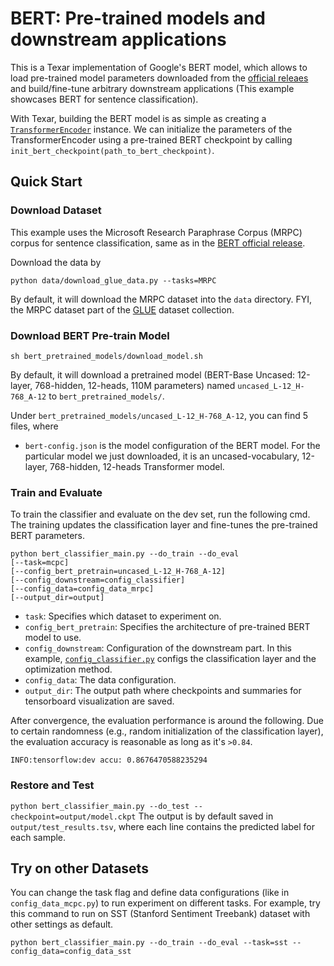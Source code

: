 # BERT: Pre-trained models and downstream applications

This is a Texar implementation of Google's BERT model, which allows to load pre-trained model parameters downloaded from the [official releaes](https://github.com/google-research/bert) and build/fine-tune arbitrary downstream applications (This example showcases BERT for sentence classification).

With Texar, building the BERT model is as simple as creating a [`TransformerEncoder`](https://texar.readthedocs.io/en/latest/code/modules.html#transformerencoder) instance. We can initialize the parameters of the TransformerEncoder using a pre-trained BERT checkpoint by calling `init_bert_checkpoint(path_to_bert_checkpoint)`. 

## Quick Start

### Download Dataset

This example uses the Microsoft Research Paraphrase Corpus (MRPC) corpus for sentence classification, same as in the [BERT official release](https://github.com/google-research/bert#sentence-and-sentence-pair-classification-tasks). 

Download the data by
```
python data/download_glue_data.py --tasks=MRPC
```
By default, it will download the MRPC dataset into the `data` directory. FYI, the MRPC dataset part of the [GLUE](https://gluebenchmark.com/tasks) dataset collection.

### Download BERT Pre-train Model

```
sh bert_pretrained_models/download_model.sh
```
By default, it will download a pretrained model (BERT-Base Uncased: 12-layer, 768-hidden, 12-heads, 110M parameters) named `uncased_L-12_H-768_A-12` to `bert_pretrained_models/`.

Under `bert_pretrained_models/uncased_L-12_H-768_A-12`, you can find 5 files, where
- `bert-config.json` is the model configuration of the BERT model. For the particular model we just downloaded, it is an uncased-vocabulary, 12-layer, 768-hidden, 12-heads Transformer model.

### Train and Evaluate

To train the classifier and evaluate on the dev set, run the following cmd. The training updates the classification layer and fine-tunes the pre-trained BERT parameters.
```
python bert_classifier_main.py --do_train --do_eval
[--task=mcpc]
[--config_bert_pretrain=uncased_L-12_H-768_A-12]
[--config_downstream=config_classifier]
[--config_data=config_data_mrpc]
[--output_dir=output] 
```
- `task`: Specifies which dataset to experiment on.
- `config_bert_pretrain`: Specifies the architecture of pre-trained BERT model to use.
- `config_downstream`: Configuration of the downstream part. In this example, [`config_classifier.py`](https://github.com/haoransh/texar_private/blob/master/examples/bert/config_classifier.py) configs the classification layer and the optimization method.
- `config_data`: The data configuration.
- `output_dir`: The output path where checkpoints and summaries for tensorboard visualization are saved.

After convergence, the evaluation performance is around the following. Due to certain randomness (e.g., random initialization of the classification layer), the evaluation accuracy is reasonable as long as it's `>0.84`.
```
INFO:tensorflow:dev accu: 0.8676470588235294
```

### Restore and Test

``
python bert_classifier_main.py --do_test --checkpoint=output/model.ckpt
``
The output is by default saved in `output/test_results.tsv`, where each line contains the predicted label for each sample.


## Try on other Datasets

You can change the task flag and define data configurations (like in `config_data_mcpc.py`) to run experiment on different tasks.
For example, try this command to run on SST (Stanford Sentiment Treebank) dataset with other settings as default.
```
python bert_classifier_main.py --do_train --do_eval --task=sst --config_data=config_data_sst
```
